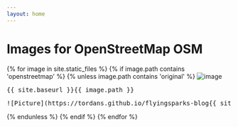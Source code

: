 ```yaml
---
layout: home
---
```


# Images for OpenStreetMap OSM

{% for image in site.static_files %}
  {% if image.path contains 'openstreetmap' %}
  {% unless image.path contains 'original' %}
<img src="{{ site.baseurl }}{{ image.path }}" alt="image" />
<pre>{{ site.baseurl }}{{ image.path }}</pre>
<pre>![Picture](https://tordans.github.io/flyingsparks-blog{{ site.baseurl }}{{ image.path }})</pre>
  {% endunless %}
  {% endif %}
{% endfor %}

